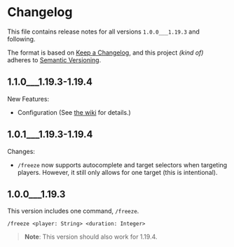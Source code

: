 # Changelog

This file contains release notes for all versions `1.0.0___1.19.3` and following.

The format is based on [Keep a Changelog](https://keepachangelog.com/en/1.0.0/),
and this project _(kind of)_ adheres to [Semantic Versioning](https://semver.org/spec/v2.0.0.html).

## 1.1.0\_\_\_1.19.3-1.19.4

New Features:

- Configuration (See [the wiki][wiki] for details.)

## 1.0.1\_\_\_1.19.3-1.19.4

Changes:

- `/freeze` now supports autocomplete and target selectors when targeting players. However, it still only allows for one target (this is intentional).

## 1.0.0\_\_\_1.19.3

This version includes one command, `/freeze`.

`/freeze <player: String> <duration: Integer>`

> **Note**: This version should also work for 1.19.4.

[wiki]: https://github.com/AdamRaichu/server-side-commands/wiki
